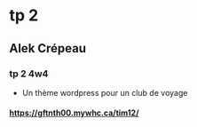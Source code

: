 # tp 2

## Alek Crépeau

### tp 2 4w4

- Un thème wordpress pour un club de voyage

#### https://gftnth00.mywhc.ca/tim12/
